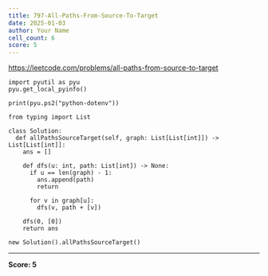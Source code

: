 ```yaml
---
title: 797-All-Paths-From-Source-To-Target
date: 2025-01-03
author: Your Name
cell_count: 6
score: 5
---
```


https://leetcode.com/problems/all-paths-from-source-to-target


```
import pyutil as pyu
pyu.get_local_pyinfo()
```


```
print(pyu.ps2("python-dotenv"))
```


```
from typing import List
```


```
class Solution:
  def allPathsSourceTarget(self, graph: List[List[int]]) -> List[List[int]]:
    ans = []

    def dfs(u: int, path: List[int]) -> None:
      if u == len(graph) - 1:
        ans.append(path)
        return

      for v in graph[u]:
        dfs(v, path + [v])

    dfs(0, [0])
    return ans
```


```
new Solution().allPathsSourceTarget()
```


---
**Score: 5**